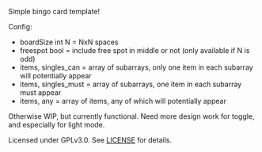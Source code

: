 Simple bingo card template!

Config:
 - boardSize int N = NxN spaces
 - freespot bool = include free spot in middle or not (only available if N is odd)
 - items, singles_can = array of subarrays, only one item in each subarray will potentially appear
 - items, singles_must = array of subarrays, one item in each subarray must appear
 - items, any = array of items, any of which will potentially appear

Otherwise WIP, but currently functional. Need more design work for toggle, and especially for light mode.

Licensed under GPLv3.0. See [LICENSE](./LICENSE) for details.
